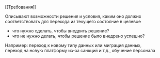 
[[Требования]]

Описывают возможности решения и условия, каким оно должно соответствовать для перехода из текущего состояние в целевое
- что нужно сделать, чтобы внедрить решение?
- что не нужно делать, чтобы решение было внедрено успешно?

Например: переход к новому типу данных или миграция данных,
переход на новую платформу из-за санкций и т.д.,
обучение персонала